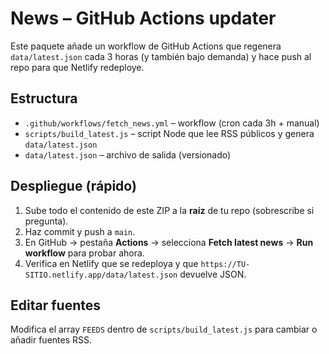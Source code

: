 # News – GitHub Actions updater

Este paquete añade un workflow de GitHub Actions que regenera `data/latest.json` cada 3 horas (y también bajo demanda) y hace push al repo para que Netlify redeploye.

## Estructura
- `.github/workflows/fetch_news.yml` – workflow (cron cada 3h + manual)
- `scripts/build_latest.js` – script Node que lee RSS públicos y genera `data/latest.json`
- `data/latest.json` – archivo de salida (versionado)

## Despliegue (rápido)
1) Sube todo el contenido de este ZIP a la **raíz** de tu repo (sobrescribe si pregunta).
2) Haz commit y push a `main`.
3) En GitHub → pestaña **Actions** → selecciona **Fetch latest news** → **Run workflow** para probar ahora.
4) Verifica en Netlify que se redeploya y que `https://TU-SITIO.netlify.app/data/latest.json` devuelve JSON.

## Editar fuentes
Modifica el array `FEEDS` dentro de `scripts/build_latest.js` para cambiar o añadir fuentes RSS.
